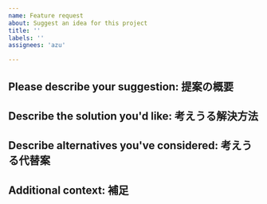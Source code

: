 ```yaml
---
name: Feature request
about: Suggest an idea for this project
title: ''
labels: ''
assignees: 'azu'

---
```


## Please describe your suggestion: 提案の概要
<!-- A clear and concise description of what the problem is. e.g. I'm always frustrated when [...] -->
<!-- 『～をするときにいつもイライラする』など、現在抱えている問題の概要 -->

## Describe the solution you'd like: 考えうる解決方法
<!-- A clear and concise description of what you want to happen. -->
<!-- こう動けばイライラが解消するなど、期待する動作の概要 -->

## Describe alternatives you've considered: 考えうる代替案
<!-- A clear and concise description of any alternative solutions or features you've considered. -->
<!-- あなたが考えたり試したことのある代替方法 -->

## Additional context: 補足
<!-- Add any other context or screenshots about the feature request here. -->
<!-- 補足やスクリーンショットなど -->
